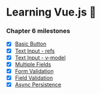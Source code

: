 # Learning Vue.js :tada:

### Chapter 6 milestones

- [x] [Basic Button](01-basic-button/main.js)
- [x] [Text Input - refs](02-text-input/main.js)
- [x] [Text Input - v-model](03-text-input/main.js)
- [x] [Multiple Fields](04-multiple-fields/main.js)
- [x] [Form Validation](05-form-validation/main.js)
- [x] [Field Validation](06-field-validation/main.js)
- [x] [Async Persistence](07-async-persistence/main.js)